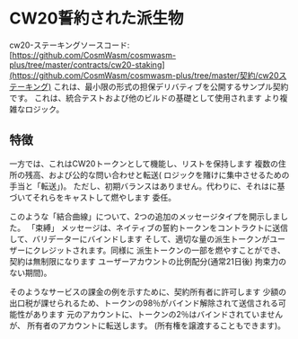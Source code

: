 # CW20誓約された派生物

cw20-ステーキングソースコード:[https://github.com/CosmWasm/cosmwasm-plus/tree/master/contracts/cw20-staking](https://github.com/CosmWasm/cosmwasm-plus/tree/master/契約/cw20ステーキング)
これは、最小限の形式の担保デリバティブを公開するサンプル契約です。
これは、統合テストおよび他のビルドの基礎として使用されます
より複雑なロジック。

## 特徴

一方では、これはCW20トークンとして機能し、リストを保持します
複数の住所の残高、および公的な問い合わせと転送(
ロジックを賭けに集中させるための手当と「転送」)。
ただし、初期バランスはありません。代わりに、それはに基づいてそれらをキャストして燃やします
委任。

このような「結合曲線」について、2つの追加のメッセージタイプを開示しました。 「束縛」
メッセージは、ネイティブの誓約トークンをコントラクトに送信して、バリデーターにバインドします
そして、適切な量の派生トークンがユーザーにクレジットされます。同様に
派生トークンの一部を燃やすことができ、契約は無制限になります
ユーザーアカウントの比例配分(通常21日後)
拘束力のない期間)。

そのようなサービスの課金の例を示すために、契約所有者に許可します
少額の出口税が課せられるため、トークンの98％がバインド解除されて送信される可能性があります
元のアカウントに、トークンの2％はバインドされていませんが、
所有者のアカウントに転送します。 (所有権を譲渡することもできます)。
